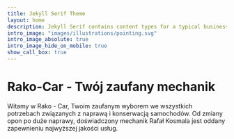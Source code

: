 ```yaml
---
title: Jekyll Serif Theme
layout: home
description: Jekyll Serif contains content types for a typical business website. The theme is fully responsive, blazing fast and artfully illustrated.
intro_image: "images/illustrations/pointing.svg"
intro_image_absolute: true
intro_image_hide_on_mobile: true
show_call_box: true
---
```


# Rako-Car - Twój zaufany mechanik

Witamy w Rako - Car, Twoim zaufanym wyborem we wszystkich potrzebach związanych z naprawą i konserwacją samochodów. Od zmiany opon po duże naprawy, doświadczony mechanik Rafał Kosmala jest oddany zapewnieniu najwyższej jakości usług.

